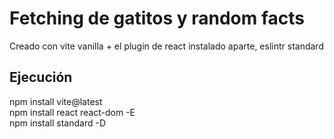 # Fetching de gatitos y random facts

Creado con vite vanilla + el plugin de react instalado aparte, eslintr standard

## Ejecución
npm install vite@latest  
npm install react react-dom -E  
npm install standard -D  
